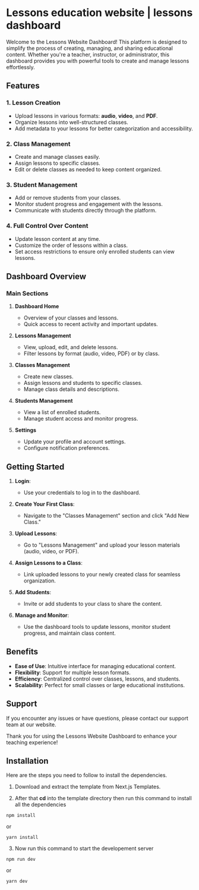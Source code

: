 # Lessons education website | lessons dashboard

Welcome to the Lessons Website Dashboard! This platform is designed to simplify the process of creating, managing, and sharing educational content. Whether you're a teacher, instructor, or administrator, this dashboard provides you with powerful tools to create and manage lessons effortlessly.

## Features

### 1. Lesson Creation
- Upload lessons in various formats: **audio**, **video**, and **PDF**.
- Organize lessons into well-structured classes.
- Add metadata to your lessons for better categorization and accessibility.

### 2. Class Management
- Create and manage classes easily.
- Assign lessons to specific classes.
- Edit or delete classes as needed to keep content organized.

### 3. Student Management
- Add or remove students from your classes.
- Monitor student progress and engagement with the lessons.
- Communicate with students directly through the platform.

### 4. Full Control Over Content
- Update lesson content at any time.
- Customize the order of lessons within a class.
- Set access restrictions to ensure only enrolled students can view lessons.

## Dashboard Overview

### Main Sections
1. **Dashboard Home**
   - Overview of your classes and lessons.
   - Quick access to recent activity and important updates.

2. **Lessons Management**
   - View, upload, edit, and delete lessons.
   - Filter lessons by format (audio, video, PDF) or by class.

3. **Classes Management**
   - Create new classes.
   - Assign lessons and students to specific classes.
   - Manage class details and descriptions.

4. **Students Management**
   - View a list of enrolled students.
   - Manage student access and monitor progress.

5. **Settings**
   - Update your profile and account settings.
   - Configure notification preferences.

## Getting Started

1. **Login**:
   - Use your credentials to log in to the dashboard.

2. **Create Your First Class**:
   - Navigate to the "Classes Management" section and click "Add New Class."

3. **Upload Lessons**:
   - Go to "Lessons Management" and upload your lesson materials (audio, video, or PDF).

4. **Assign Lessons to a Class**:
   - Link uploaded lessons to your newly created class for seamless organization.

5. **Add Students**:
   - Invite or add students to your class to share the content.

6. **Manage and Monitor**:
   - Use the dashboard tools to update lessons, monitor student progress, and maintain class content.

## Benefits
- **Ease of Use**: Intuitive interface for managing educational content.
- **Flexibility**: Support for multiple lesson formats.
- **Efficiency**: Centralized control over classes, lessons, and students.
- **Scalability**: Perfect for small classes or large educational institutions.

## Support
If you encounter any issues or have questions, please contact our support team at our website.

Thank you for using the Lessons Website Dashboard to enhance your teaching experience!


## Installation
Here are the steps you need to follow to install the dependencies.

1. Download and extract the template from Next.js Templates.

2. After that **cd** into the template directory then run this command to install all the dependencies

```
npm install
```
or

```
yarn install
```

3. Now run this command to start the developement server

```
npm run dev
```

or 

```
yarn dev
```